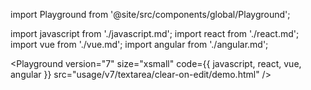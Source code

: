 import Playground from '@site/src/components/global/Playground';

import javascript from './javascript.md';
import react from './react.md';
import vue from './vue.md';
import angular from './angular.md';

<Playground
  version="7"
  size="xsmall"
  code={{ javascript, react, vue, angular }}
  src="usage/v7/textarea/clear-on-edit/demo.html"
/>

